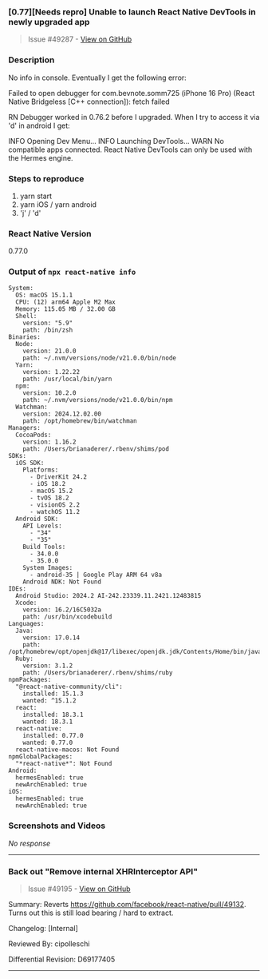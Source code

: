 ### [0.77][Needs repro] Unable to launch React Native DevTools in newly upgraded app

> Issue #49287 - [View on GitHub](https://github.com/facebook/react-native/issues/49287)

### Description

No info in console. Eventually I get the following error:

Failed to open debugger for com.bevnote.somm725 (iPhone 16 Pro) (React Native Bridgeless [C++ connection]): fetch failed

RN Debugger worked in 0.76.2 before I upgraded. When I try to access it via 'd' in android I get:

 INFO  Opening Dev Menu...
 INFO  Launching DevTools...
 WARN  No compatible apps connected. React Native DevTools can only be used with the Hermes engine.


### Steps to reproduce

1. yarn start
2. yarn iOS / yarn android
3. 'j' / 'd'

### React Native Version

0.77.0

### Output of `npx react-native info`

```text
System:
  OS: macOS 15.1.1
  CPU: (12) arm64 Apple M2 Max
  Memory: 115.05 MB / 32.00 GB
  Shell:
    version: "5.9"
    path: /bin/zsh
Binaries:
  Node:
    version: 21.0.0
    path: ~/.nvm/versions/node/v21.0.0/bin/node
  Yarn:
    version: 1.22.22
    path: /usr/local/bin/yarn
  npm:
    version: 10.2.0
    path: ~/.nvm/versions/node/v21.0.0/bin/npm
  Watchman:
    version: 2024.12.02.00
    path: /opt/homebrew/bin/watchman
Managers:
  CocoaPods:
    version: 1.16.2
    path: /Users/brianaderer/.rbenv/shims/pod
SDKs:
  iOS SDK:
    Platforms:
      - DriverKit 24.2
      - iOS 18.2
      - macOS 15.2
      - tvOS 18.2
      - visionOS 2.2
      - watchOS 11.2
  Android SDK:
    API Levels:
      - "34"
      - "35"
    Build Tools:
      - 34.0.0
      - 35.0.0
    System Images:
      - android-35 | Google Play ARM 64 v8a
    Android NDK: Not Found
IDEs:
  Android Studio: 2024.2 AI-242.23339.11.2421.12483815
  Xcode:
    version: 16.2/16C5032a
    path: /usr/bin/xcodebuild
Languages:
  Java:
    version: 17.0.14
    path: /opt/homebrew/opt/openjdk@17/libexec/openjdk.jdk/Contents/Home/bin/javac
  Ruby:
    version: 3.1.2
    path: /Users/brianaderer/.rbenv/shims/ruby
npmPackages:
  "@react-native-community/cli":
    installed: 15.1.3
    wanted: ^15.1.2
  react:
    installed: 18.3.1
    wanted: 18.3.1
  react-native:
    installed: 0.77.0
    wanted: 0.77.0
  react-native-macos: Not Found
npmGlobalPackages:
  "*react-native*": Not Found
Android:
  hermesEnabled: true
  newArchEnabled: true
iOS:
  hermesEnabled: true
  newArchEnabled: true
```

### Screenshots and Videos

_No response_

---

### Back out "Remove internal XHRInterceptor API"

> Issue #49195 - [View on GitHub](https://github.com/facebook/react-native/pull/49195)

Summary:
Reverts https://github.com/facebook/react-native/pull/49132. Turns out this is still load bearing / hard to extract.

Changelog: [Internal]

Reviewed By: cipolleschi

Differential Revision: D69177405




---

